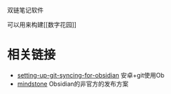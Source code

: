 双链笔记软件

可以用来构建[[数字花园]]


# 相关链接
- [setting-up-git-syncing-for-obsidian](https://lucidhacker.substack.com/p/setting-up-git-syncing-for-obsidian) 安卓+git使用Ob
-  [mindstone](https://mindstone.tuancao.me/note/__index) Obsidian的非官方的发布方案
